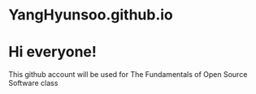 # YangHyunsoo.github.io
Hi everyone!
============
This github account will be used for The Fundamentals of Open Source Software class
